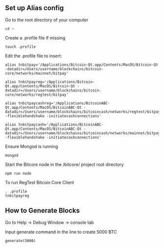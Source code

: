 ## Set up Alias config

Go to the root directory of your computer

```
cd ~
```

Create a .profile file if missing

```
touch .profile
```

Edit the .profile file to insert:

```
alias tnbitpay='/Applications/Bitcoin-Qt.app/Contents/MacOS/Bitcoin-Qt -datadir=/Users/username/blockchains/bitcoin-core/networks/mainnet/bitpay'

alias tnbitpayreg='/Applications/Bitcoin-Qt.app/Contents/MacOS/Bitcoin-Qt -datadir=/Users/username/blockchains/bitcoin-core/networks/regtest/bitpay'

alias tnbitpaycashreg='/Applications/BitcoinABC-Qt.app/Contents/MacOS/BitcoinABC-Qt -datadir=/Users/username/blockchains/bitcoincash/networks/regtest/bitpay -flexiblehandshake -initiatecashconnections'

alias tnbitpaycash='/Applications/BitcoinABC-Qt.app/Contents/MacOS/BitcoinABC-Qt -datadir=/Users/username/blockchains/bitcoincash/networks/mainnet/bitpay -flexiblehandshake -initiatecashconnections'
```
Ensure Mongod is running

```
mongod
```

Start the Bitcore node in the /bitcore/ project root directory

```
npm run node
```

To run RegTest Bitcoin Core Client

```
. .profile
tnbitpayreg
```

## How to Generate Blocks

Go to Help -> Debug Window -> console tab

Input generate command in the line to create 5000 BTC

```
generate(5000)
```

